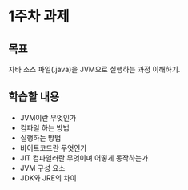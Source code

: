 
# 1주차 과제

## 목표
자바 소스 파일(.java)을 JVM으로 실행하는 과정 이해하기.
## 학습할 내용
- JVM이란 무엇인가
- 컴파일 하는 방법
- 실행하는 방법
- 바이트코드란 무엇인가
- JIT 컴파일러란 무엇이며 어떻게 동작하는가
- JVM 구성 요소
- JDK와 JRE의 차이
